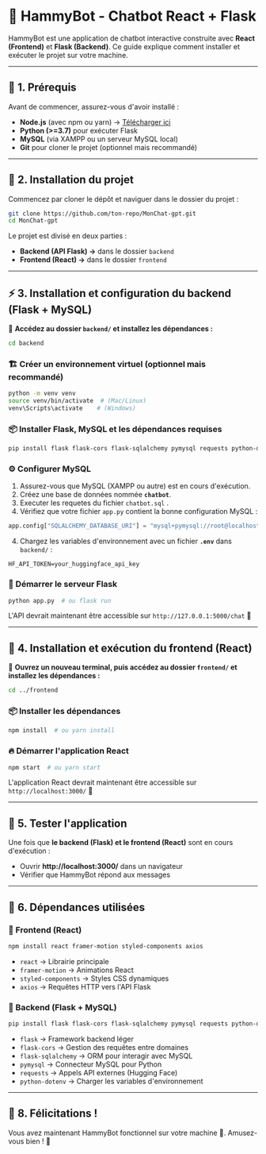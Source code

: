 # 📌 HammyBot - Chatbot React + Flask

HammyBot est une application de chatbot interactive construite avec **React (Frontend)** et **Flask (Backend)**. Ce guide explique comment installer et exécuter le projet sur votre machine.

---

## 🚀 1. Prérequis
Avant de commencer, assurez-vous d'avoir installé :

- **Node.js** (avec npm ou yarn) → [Télécharger ici](https://nodejs.org/)
- **Python (>=3.7)** pour exécuter Flask
- **MySQL** (via XAMPP ou un serveur MySQL local)
- **Git** pour cloner le projet (optionnel mais recommandé)

---

## 📂 2. Installation du projet

Commencez par cloner le dépôt et naviguer dans le dossier du projet :

```sh
git clone https://github.com/ton-repo/MonChat-gpt.git
cd MonChat-gpt
```

Le projet est divisé en deux parties :
- **Backend (API Flask) →** dans le dossier `backend`
- **Frontend (React) →** dans le dossier `frontend`

---

## ⚡ 3. Installation et configuration du backend (Flask + MySQL)

📌 **Accédez au dossier `backend/` et installez les dépendances :**

```sh
cd backend
```

### 🏗️ Créer un environnement virtuel (optionnel mais recommandé)
```sh
python -m venv venv
source venv/bin/activate  # (Mac/Linux)
venv\Scripts\activate    # (Windows)
```

### 📦 Installer Flask, MySQL et les dépendances requises
```sh
pip install flask flask-cors flask-sqlalchemy pymysql requests python-dotenv
```

### ⚙️ Configurer MySQL
1. Assurez-vous que MySQL (XAMPP ou autre) est en cours d'exécution.
2. Créez une base de données nommée **`chatbot`**.
4. Executer les requetes du fichier `chatbot.sql` . 
3. Vérifiez que votre fichier `app.py` contient la bonne configuration MySQL :

```python
app.config["SQLALCHEMY_DATABASE_URI"] = "mysql+pymysql://root@localhost/chatbot?charset=utf8mb4"
```

4. Chargez les variables d'environnement avec un fichier **`.env`** dans `backend/` :

```
HF_API_TOKEN=your_huggingface_api_key
```



### 🚀 Démarrer le serveur Flask
```sh
python app.py  # ou flask run
```

L'API devrait maintenant être accessible sur `http://127.0.0.1:5000/chat` 🚀

---

## 🎨 4. Installation et exécution du frontend (React)

📌 **Ouvrez un nouveau terminal, puis accédez au dossier `frontend/` et installez les dépendances :**

```sh
cd ../frontend
```

### 📦 Installer les dépendances
```sh
npm install  # ou yarn install
```

### 🔥 Démarrer l'application React
```sh
npm start  # ou yarn start
```

L'application React devrait maintenant être accessible sur `http://localhost:3000/` 🎉

---

## 🎯 5. Tester l'application

Une fois que **le backend (Flask) et le frontend (React)** sont en cours d'exécution :
- Ouvrir **http://localhost:3000/** dans un navigateur
- Vérifier que HammyBot répond aux messages

---

## 📢 6. Dépendances utilisées

### 📌 Frontend (React)
```sh
npm install react framer-motion styled-components axios
```
- `react` → Librairie principale
- `framer-motion` → Animations React
- `styled-components` → Styles CSS dynamiques
- `axios` → Requêtes HTTP vers l'API Flask

### 📌 Backend (Flask + MySQL)
```sh
pip install flask flask-cors flask-sqlalchemy pymysql requests python-dotenv
```
- `flask` → Framework backend léger
- `flask-cors` → Gestion des requêtes entre domaines
- `flask-sqlalchemy` → ORM pour interagir avec MySQL
- `pymysql` → Connecteur MySQL pour Python
- `requests` → Appels API externes (Hugging Face)
- `python-dotenv` → Charger les variables d'environnement

---


## 🎉 8. Félicitations !
Vous avez maintenant HammyBot fonctionnel sur votre machine 🚀. Amusez-vous bien ! 🎊

